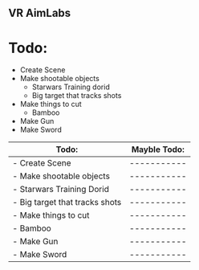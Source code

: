 ## VR AimLabs
# Todo:
- Create Scene
- Make shootable objects
  - Starwars Training dorid
  - Big target that tracks shots
- Make things to cut
  - Bamboo
- Make Gun
- Make Sword

| Todo: | Mayble Todo: |
| ----------- | ----------- |
| - Create Scene | ----------- |
| - Make shootable objects | ----------- |
|   - Starwars Training Dorid | ----------- |
|   - Big target that tracks shots | ----------- |
| - Make things to cut | ----------- |
|   - Bamboo | ----------- |
| - Make Gun | ----------- |
| - Make Sword | ----------- |
